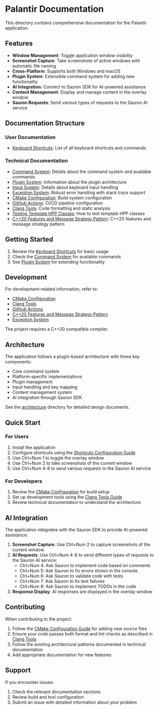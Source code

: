 # Palantir Documentation

This directory contains comprehensive documentation for the Palantir application.

## Features

- **Window Management**: Toggle application window visibility
- **Screenshot Capture**: Take screenshots of active windows with automatic file naming
- **Cross-Platform**: Supports both Windows and macOS
- **Plugin System**: Extensible command system for adding new functionality
- **AI Integration**: Connect to Sauron SDK for AI-powered assistance
- **Content Management**: Display and manage content in the overlay window
- **Sauron Requests**: Send various types of requests to the Sauron AI service

## Documentation Structure

### User Documentation
- [Keyboard Shortcuts](user/shortcuts.md): List of all keyboard shortcuts and commands

### Technical Documentation
- [Command System](technical/command_system.md): Details about the command system and available commands
- [Plugin System](technical/plugin_system.md): Information about the plugin architecture
- [Input System](technical/input_system.md): Details about keyboard input handling
- [Exception System](technical/exception_system.md): Robust error handling with stack trace support
- [CMake Configuration](technical/cmake-configuration.md): Build system configuration
- [GitHub Actions](technical/github-actions.md): CI/CD pipeline configuration
- [Clang Tools](technical/clang-tools.md): Code formatting and static analysis
- [Testing Template HPP Classes](technical/testing_template_hpp_classes.md): How to test template HPP classes
- [C++20 Features and Message Strategy Pattern](technical/cpp20_message_strategy.md): C++20 features and message strategy pattern

## Getting Started

1. Review the [Keyboard Shortcuts](user/shortcuts.md) for basic usage
2. Check the [Command System](technical/command_system.md) for available commands
3. See [Plugin System](technical/plugin_system.md) for extending functionality

## Development

For development-related information, refer to:
- [CMake Configuration](technical/cmake-configuration.md)
- [Clang Tools](technical/clang-tools.md)
- [GitHub Actions](technical/github-actions.md)
- [C++20 Features and Message Strategy Pattern](technical/cpp20_message_strategy.md)
- [Exception System](technical/exception_system.md)

The project requires a C++20 compatible compiler.

## Architecture

The application follows a plugin-based architecture with these key components:
- Core command system
- Platform-specific implementations
- Plugin management
- Input handling and key mapping
- Content management system
- AI integration through Sauron SDK

See the [architecture](technical/architecture/) directory for detailed design documents.

## Quick Start

### For Users
1. Install the application
2. Configure shortcuts using the [Shortcuts Configuration Guide](user/shortcuts.md)
3. Use Ctrl+Num 1 to toggle the overlay window
4. Use Ctrl+Num 2 to take screenshots of the current window
5. Use Ctrl+Num 4-8 to send various requests to the Sauron AI service

### For Developers
1. Review the [CMake Configuration](cmake-configuration.md) for build setup
2. Set up development tools using the [Clang Tools Guide](clang-tools.md)
3. Review technical documentation to understand the architecture

## AI Integration

The application integrates with the Sauron SDK to provide AI-powered assistance:

1. **Screenshot Capture**: Use Ctrl+Num 2 to capture screenshots of the current window
2. **AI Requests**: Use Ctrl+Num 4-8 to send different types of requests to the Sauron AI service:
   - Ctrl+Num 4: Ask Sauron to implement code based on comments
   - Ctrl+Num 5: Ask Sauron to fix errors shown in the console
   - Ctrl+Num 6: Ask Sauron to validate code with tests
   - Ctrl+Num 7: Ask Sauron to fix test failures
   - Ctrl+Num 8: Ask Sauron to implement TODOs in the code
3. **Response Display**: AI responses are displayed in the overlay window

## Contributing

When contributing to the project:

1. Follow the [CMake Configuration Guide](cmake-configuration.md) for adding new source files
2. Ensure your code passes both format and lint checks as described in [Clang Tools](clang-tools.md)
3. Follow the existing architectural patterns documented in technical documentation
4. Add appropriate documentation for new features

## Support

If you encounter issues:
1. Check the relevant documentation sections
2. Review build and tool configuration
3. Submit an issue with detailed information about your problem 